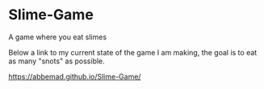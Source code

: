 # Slime-Game
A game where you eat slimes

Below a link to my current state of the game I am making, the goal is to eat as many "snots" as possible.

https://abbemad.github.io/Slime-Game/

